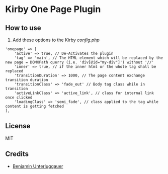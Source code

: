 # Kirby One Page Plugin

## How to use

1. Add these options to the Kirby *config.php*

```
'onepage' => [
    'active' => true, // De-Activates the plugin
    'tag' => 'main', // The HTML element which will be replaced by the new page = DOMXPath querry (i.e. 'div[@id="my-div"]') without '//'
    'inner' => true, // if the inner html or the whole tag shall be replaced
    'transitionDuration' => 1000, // The page content exchange transition duration
    'transitionClass' => 'fade_out' // Body tag class while in transition
    'activeLinkClass' => 'active_link', // class for internal link once clicked
    'loadingClass' => 'semi_fade', // class applied to the tag while content is getting fetched
],
```

## License

MIT

## Credits

- [Benjamin Unterluggauer](leuys.com)
